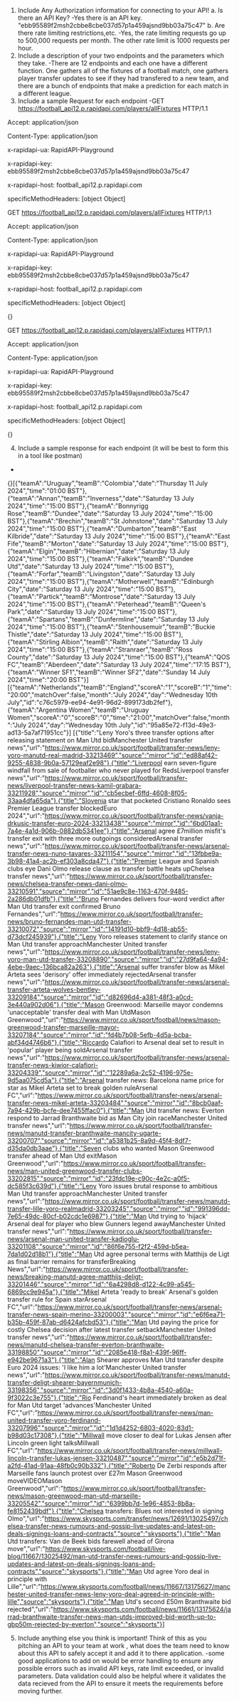 1.	Include Any Authorization information for connecting to your API!
a.	Is there an API Key?
-Yes there is an API key. "ebb95589f2msh2cbbe8cbe037d57p1a459ajsnd9bb03a75c47"
b.	Are there rate limiting restrictions,etc.
-Yes, the rate limiting requests go up to 500,000 requests per month. The other rate limit is 1000 requests per hour. 
2. Include a description of your two endpoints and the parameters which they take.
-There are 12 endpoints and each one have a different function. One gathers all of the fixtures of a football match, one gathers player transfer updates to see if they had transfered to a new team, and there are a bunch of endpoints that make a prediction for each match in a different league. 
3.	Include a sample Request for each endpoint
-GET https://football_api12.p.rapidapi.com/players/allFixtures HTTP/1.1

Accept: application/json

Content-Type: application/json

x-rapidapi-ua: RapidAPI-Playground

x-rapidapi-key: ebb95589f2msh2cbbe8cbe037d57p1a459ajsnd9bb03a75c47

x-rapidapi-host: football_api12.p.rapidapi.com

specificMethodHeaders: [object Object]

GET https://football_api12.p.rapidapi.com/players/allFixtures HTTP/1.1

Accept: application/json

Content-Type: application/json

x-rapidapi-ua: RapidAPI-Playground

x-rapidapi-key: ebb95589f2msh2cbbe8cbe037d57p1a459ajsnd9bb03a75c47

x-rapidapi-host: football_api12.p.rapidapi.com

specificMethodHeaders: [object Object]

{}

GET https://football_api12.p.rapidapi.com/players/allFixtures HTTP/1.1

Accept: application/json

Content-Type: application/json

x-rapidapi-ua: RapidAPI-Playground

x-rapidapi-key: ebb95589f2msh2cbbe8cbe037d57p1a459ajsnd9bb03a75c47

x-rapidapi-host: football_api12.p.rapidapi.com

specificMethodHeaders: [object Object]

{}

4.	Include a sample response for each endpoint (it will be best to form this in a tool like postman)
-
{}[{"teamA":"Uruguay","teamB":"Colombia","date":"Thursday 11 July 2024","time":"01:00 BST"},{"teamA":"Annan","teamB":"Inverness","date":"Saturday 13 July 2024","time":"15:00 BST"},{"teamA":"Bonnyrigg Rose","teamB":"Dundee","date":"Saturday 13 July 2024","time":"15:00 BST"},{"teamA":"Brechin","teamB":"St Johnstone","date":"Saturday 13 July 2024","time":"15:00 BST"},{"teamA":"Dumbarton","teamB":"East Kilbride","date":"Saturday 13 July 2024","time":"15:00 BST"},{"teamA":"East Fife","teamB":"Morton","date":"Saturday 13 July 2024","time":"15:00 BST"},{"teamA":"Elgin","teamB":"Hibernian","date":"Saturday 13 July 2024","time":"15:00 BST"},{"teamA":"Falkirk","teamB":"Dundee Utd","date":"Saturday 13 July 2024","time":"15:00 BST"},{"teamA":"Forfar","teamB":"Livingston","date":"Saturday 13 July 2024","time":"15:00 BST"},{"teamA":"Motherwell","teamB":"Edinburgh City","date":"Saturday 13 July 2024","time":"15:00 BST"},{"teamA":"Partick","teamB":"Montrose","date":"Saturday 13 July 2024","time":"15:00 BST"},{"teamA":"Peterhead","teamB":"Queen's Park","date":"Saturday 13 July 2024","time":"15:00 BST"},{"teamA":"Spartans","teamB":"Dunfermline","date":"Saturday 13 July 2024","time":"15:00 BST"},{"teamA":"Stenhousemuir","teamB":"Buckie Thistle","date":"Saturday 13 July 2024","time":"15:00 BST"},{"teamA":"Stirling Albion","teamB":"Raith","date":"Saturday 13 July 2024","time":"15:00 BST"},{"teamA":"Stranraer","teamB":"Ross County","date":"Saturday 13 July 2024","time":"15:00 BST"},{"teamA":"QOS FC","teamB":"Aberdeen","date":"Saturday 13 July 2024","time":"17:15 BST"},{"teamA":"Winner SF1","teamB":"Winner SF2","date":"Sunday 14 July 2024","time":"20:00 BST"}]
[{"teamA":"Netherlands","teamB":"England","scoreA":"1","scoreB":"1","time":"20:00","matchOver":false,"month":"July 2024","day":"Wednesday 10th July","id":"c76c5979-ee94-4e91-96d2-899173db2fef"},{"teamA":"Argentina Women","teamB":"Uruguay Women","scoreA":"0","scoreB":"0","time":"21:00","matchOver":false,"month":"July 2024","day":"Wednesday 10th July","id":"95a85e72-f13d-49e3-ad13-5a7af71951cc"}]
[{"title":"Leny Yoro's three transfer options after releasing statement on Man Utd bidManchester United transfer news","url":"https://www.mirror.co.uk/sport/football/transfer-news/leny-yoro-manutd-real-madrid-33213469","source":"mirror","id":"ed88af42-9255-4838-9b0a-57129eaf2e98"},{"title":"Liverpool earn seven-figure windfall from sale of footballer who never played for RedsLiverpool transfer news","url":"https://www.mirror.co.uk/sport/football/transfer-news/liverpool-transfer-news-kamil-grabara-33211928","source":"mirror","id":"cb5ecbef-6ffd-4608-8f05-33aa4dfa65da"},{"title":"Slovenia star that pocketed Cristiano Ronaldo sees Premier League transfer blockedEuro 2024","url":"https://www.mirror.co.uk/sport/football/transfer-news/vanja-drkusic-transfer-euro-2024-33213438","source":"mirror","id":"6bd01aa1-7a4e-4a1d-906b-0882db5341ee"},{"title":"Arsenal agree £7million misfit's transfer exit with three more outgoings consideredArsenal transfer news","url":"https://www.mirror.co.uk/sport/football/transfer-news/arsenal-transfer-news-nuno-tavares-33211154","source":"mirror","id":"13fbbe9a-3b98-41a4-ac2b-ef303a8cda47"},{"title":"Premier League and Spanish clubs eye Dani Olmo release clause as transfer battle heats upChelsea transfer news","url":"https://www.mirror.co.uk/sport/football/transfer-news/chelsea-transfer-news-dani-olmo-33210591","source":"mirror","id":"51ae9c8e-1163-470f-9485-2a286db01dfb"},{"title":"Bruno Fernandes delivers four-word verdict after Man Utd transfer exit confirmed Bruno Fernandes","url":"https://www.mirror.co.uk/sport/football/transfer-news/bruno-fernandes-man-utd-transfer-33210072","source":"mirror","id":"14191d10-bbf9-4d18-ab55-d73dcf245939"},{"title":"Leny Yoro releases statement to clarify stance on Man Utd transfer approachManchester United transfer news","url":"https://www.mirror.co.uk/sport/football/transfer-news/leny-yoro-man-utd-transfer-33208890","source":"mirror","id":"27d9fa64-4a94-4ebe-9aec-136bca82a263"},{"title":"Arsenal suffer transfer blow as Mikel Arteta sees 'derisory' offer immediately rejectedArsenal transfer news","url":"https://www.mirror.co.uk/sport/football/transfer-news/arsenal-transfer-arteta-wolves-bentley-33209184","source":"mirror","id":"d82696d4-a381-48f3-a0cd-3e440a902d06"},{"title":"Mason Greenwood: Marseille mayor condemns 'unacceptable' transfer deal with Man UtdMason Greenwood","url":"https://www.mirror.co.uk/sport/football/news/mason-greenwood-transfer-marseille-mayor-33207184","source":"mirror","id":"fd4b7b08-5efb-4d5a-bcba-abf34d4746b6"},{"title":"Riccardo Calafiori to Arsenal deal set to result in 'popular' player being soldArsenal transfer news","url":"https://www.mirror.co.uk/sport/football/transfer-news/arsenal-transfer-news-kiwior-calafiori-33204339","source":"mirror","id":"12289a6a-2c52-4196-975e-9d5aa075cd5a"},{"title":"Arsenal transfer news: Barcelona name price for star as Mikel Arteta set to break golden ruleArsenal FC","url":"https://www.mirror.co.uk/sport/football/transfer-news/arsenal-transfer-news-mikel-arteta-33203484","source":"mirror","id":"8bcb0aaf-7a94-429b-bcfe-dee7455ffac0"},{"title":"Man Utd transfer news: Everton respond to Jarrad Branthwaite bid as Man City join raceManchester United transfer news","url":"https://www.mirror.co.uk/sport/football/transfer-news/manutd-transfer-branthwaite-mancity-ugarte-33200707","source":"mirror","id":"a5381b25-8a9d-45f4-8df7-d35da0db3aae"},{"title":"Seven clubs who wanted Mason Greenwood transfer ahead of Man Utd exitMason Greenwood","url":"https://www.mirror.co.uk/sport/football/transfer-news/man-united-greenwood-transfer-clubs-33202815","source":"mirror","id":"23fdc19e-c90c-4e2c-a0f5-dc585f3c639d"},{"title":"Leny Yoro issues brutal response to ambitious Man Utd transfer approachManchester United transfer news","url":"https://www.mirror.co.uk/sport/football/transfer-news/manutd-transfer-lille-yoro-realmadrid-33203245","source":"mirror","id":"991396dd-7e65-49dc-80cf-b02cdc1e6987"},{"title":"Man Utd trying to 'hijack' Arsenal deal for player who blew Gunners legend awayManchester United transfer news","url":"https://www.mirror.co.uk/sport/football/transfer-news/arsenal-man-united-transfer-kadioglu-33201108","source":"mirror","id":"86f6e755-f2f2-459d-b5ea-7da1d02d18b1"},{"title":"Man Utd agree personal terms with Matthijs de Ligt as final barrier remains for transferBreaking News","url":"https://www.mirror.co.uk/sport/football/transfer-news/breaking-manutd-agree-matthijs-deligt-33201446","source":"mirror","id":"6a4298d8-d122-4c99-a545-6869cc9e945a"},{"title":"Mikel Arteta 'ready to break' Arsenal's golden transfer rule for Spain starArsenal FC","url":"https://www.mirror.co.uk/sport/football/transfer-news/arsenal-transfer-news-spain-merino-33200003","source":"mirror","id":"e6f6ea71-b35b-459f-87ab-d6424afcbd53"},{"title":"Man Utd paying the price for costly Chelsea decision after latest transfer setbackManchester United transfer news","url":"https://www.mirror.co.uk/sport/football/transfer-news/manutd-chelsea-transfer-everton-branthwaite-33198850","source":"mirror","id":"2085e418-f8a1-439f-96ff-e942be9671a3"},{"title":"Alan Shearer approves Man Utd transfer despite Euro 2024 issues: 'I like him a lot'Manchester United transfer news","url":"https://www.mirror.co.uk/sport/football/transfer-news/manutd-transfer-deligt-shearer-bayernmunich-33198356","source":"mirror","id":"3d0f1433-4b8a-4540-a60a-9f3022c3e755"},{"title":"Rio Ferdinand's heart immediately broken as deal for Man Utd target 'advances'Manchester United FC","url":"https://www.mirror.co.uk/sport/football/transfer-news/man-united-transfer-yoro-ferdinand-33207996","source":"mirror","id":"1d1d4252-6803-4020-83d1-b98d03c17308"},{"title":"Millwall move closer to deal for Lukas Jensen after Lincoln green light talksMillwall FC","url":"https://www.mirror.co.uk/sport/football/transfer-news/millwall-lincoln-transfer-lukas-jensen-33210487","source":"mirror","id":"e5b2d71f-a2fd-41ad-91aa-48fb0c90b332"},{"title":"Roberto De Zerbi responds after Marseille fans launch protest over £27m Mason Greenwood moveVIDEOMason Greenwood","url":"https://www.mirror.co.uk/sport/football/transfer-news/mason-greenwood-man-utd-marseille-33205542","source":"mirror","id":"6399bb7d-1e96-4853-8b8a-fe8152439bdf"},{"title":"Chelsea transfers: Blues not interested in signing Olmo","url":"https://www.skysports.com/transfer/news/12691/13025497/chelsea-transfer-news-rumours-and-gossip-live-updates-and-latest-on-deals-signings-loans-and-contracts","source":"skysports"},{"title":"Man Utd transfers: Van de Beek bids farewell ahead of Girona move","url":"https://www.skysports.com/football/live-blog/11667/13025492/man-utd-transfer-news-rumours-and-gossip-live-updates-and-latest-on-deals-signings-loans-and-contracts","source":"skysports"},{"title":"Man Utd agree Yoro deal in principle with Lille","url":"https://www.skysports.com/football/news/11667/13175627/manchester-united-transfer-news-leny-yoro-deal-agreed-in-principle-with-lille","source":"skysports"},{"title":"Man Utd's second £50m Branthwaite bid rejected","url":"https://www.skysports.com/football/news/11661/13175624/jarrad-branthwaite-transfer-news-man-utds-improved-bid-worth-up-to-gbp50m-rejected-by-everton","source":"skysports"}]

5.	Include anything else you think is important! Think of this as you pitching an API to your team at work , what does the team need to know about this API to safely accept it and add it to there application.
-some good applications to add on would be error handling to ensure any possible errors such as invalid API keys, rate limit exceeded, or invalid parameters. Data validation could also be helpful where it validates the data recieved from the API to ensure it meets the requirements before moving further. 
